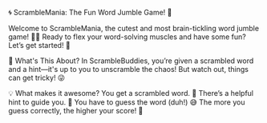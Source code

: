🌀 ScrambleMania: The Fun Word Jumble Game! 🐾

Welcome to ScrambleMania, the cutest and most brain-tickling word jumble game! 🎉✨ Ready to flex your word-solving muscles and have some fun? Let’s get started! 🧩

📖 What's This About?
In ScrambleBuddies, you’re given a scrambled word and a hint—it's up to you to unscramble the chaos! But watch out, things can get tricky! 😜

💡 What makes it awesome?
You get a scrambled word. 🔄
There’s a helpful hint to guide you. 🧠
You have to guess the word (duh!) 😅
The more you guess correctly, the higher your score! 🎯

